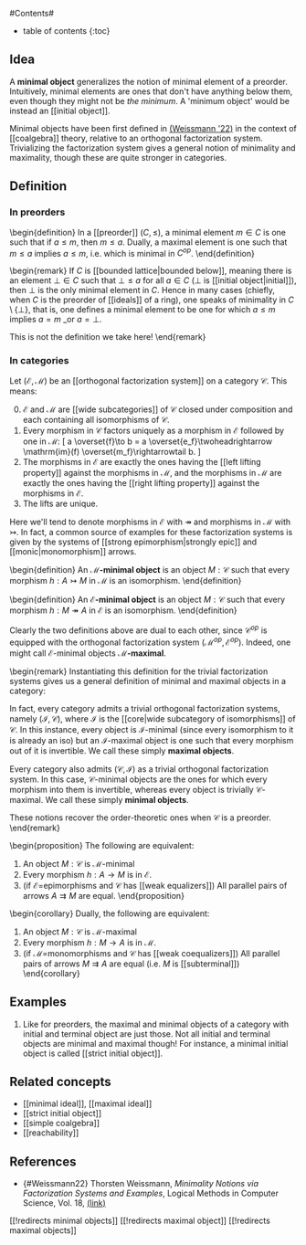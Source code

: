 
#Contents#
* table of contents
{:toc}

## Idea

A **minimal object** generalizes the notion of minimal element of a preorder. Intuitively, minimal elements are ones that don't have anything below them, even though they might not be _the minimum_. A 'minimum object' would be instead an [[initial object]].

Minimal objects have been first defined in [(Weissmann '22)](#Weissmann22) in the context of [[coalgebra]] theory, relative to an orthogonal factorization system. Trivializing the factorization system gives a general notion of minimality and maximality, though these are quite stronger in categories.

## Definition
### In preorders
\begin{definition}
In a [[preorder]] $(C, \leq)$, a minimal element $m \in C$ is one such that if $a \leq m$, then $m \leq a$. Dually, a maximal element is one such that $m \leq a$ implies $a \leq m$, i.e. which is minimal in $C^{op}$.
\end{definition}

\begin{remark}
If $C$ is [[bounded lattice|bounded below]], meaning there  is an element $\bot \in C$ such that $\bot \leq a$ for all $a \in C$ ($\bot$ is [[initial object|initial]]), then $\bot$ is the only minimal element in $C$.
Hence in many cases (chiefly, when $C$ is the preorder of [[ideals]] of a ring), one speaks of minimality in $C\setminus\{\bot\}$, that is, one defines a minimal element to be one for which $a \leq m$ implies $a=m$ _or $a=\bot$.

This is not the definition we take here!
\end{remark}

### In categories
Let $(\mathcal{E}, \mathcal{M})$ be an [[orthogonal factorization system]] on a category $\mathcal{C}$. This means:

0. $\mathcal{E}$ and $\mathcal{M}$ are [[wide subcategories]] of $\mathcal{C}$ closed under composition and each containing all isomorphisms of $\mathcal{C}$.
1. Every morphism in $\mathcal{C}$ factors uniquely as a morphism in $\mathcal{E}$ followed by one in $\mathcal{M}$:
\[
  a \overset{f}\to b = a \overset{e_f}\twoheadrightarrow \mathrm{im}(f) \overset{m_f}\rightarrowtail b.
\]
2. The morphisms in $\mathcal{E}$ are exactly the ones having the [[left lifting property]] against the morphisms in $\mathcal{M}$, and the morphisms in $\mathcal{M}$ are exactly the ones having the [[right lifting property]] against the morphisms in $\mathcal{E}$.
3. The lifts are unique.

Here we'll tend to denote morphisms in $\mathcal{E}$ with $\twoheadrightarrow$ and morphisms in $\mathcal{M}$ with $\rightarrowtail$. In fact, a common source of examples for these factorization systems is given by the systems of [[strong epimorphism|strongly epic]] and [[monic|monomorphism]] arrows.

\begin{definition}
An **$\mathcal{M}$-minimal object** is an object $M:\mathcal{C}$ such that every morphism $h : A \rightarrowtail M$ in $\mathcal{M}$ is an isomorphism.
\end{definition}

\begin{definition}
An **$\mathcal{E}$-minimal object** is an object $M:\mathcal{C}$ such that every morphism $h : M \twoheadrightarrow A$ in $\mathcal{E}$ is an isomorphism.
\end{definition}

Clearly the two definitions above are dual to each other, since $\mathcal{C}^{op}$ is equipped with the orthogonal factorization system $(\mathcal{M}^{op}, \mathcal{E}^{op})$. Indeed, one might call $\mathcal{E}$-minimal objects **$\mathcal{M}$-maximal**.

\begin{remark}
Instantiating this definition for the trivial factorization systems gives us a general definition of minimal and maximal objects in a category:

In fact, every category admits a trivial orthogonal factorization systems, namely $(\mathcal{I}, \mathcal{C})$, where $\mathcal{I}$ is the [[core|wide subcategory of isomorphisms]] of $\mathcal{C}$. In this instance, every object is $\mathcal{I}$-minimal (since every isomorphism to it is already an iso) but an $\mathcal{I}$-maximal object is one such that every morphism out of it is invertible.
We call these simply **maximal objects**.

Every category also admits $(\mathcal{C}, \mathcal{I})$ as a trivial orthogonal factorization system. In this case, $\mathcal{C}$-minimal objects are the ones for which every morphism into them is invertible, whereas every object is trivially $\mathcal{C}$-maximal. We call these simply **minimal objects**.

These notions recover the order-theoretic ones when $\mathcal{C}$ is a preorder.
\end{remark}

\begin{proposition}
The following are equivalent:
<!-- -->
1. An object $M : \mathcal{C}$ is $\mathcal{M}$-minimal
2. Every morphism $h:A \to M$ is in $\mathcal{E}$.
3. (if $\mathcal{E}$=epimorphisms and $\mathcal{C}$ has [[weak equalizers]]) All parallel pairs of arrows $A \rightrightarrows M$ are equal.
\end{proposition}

\begin{corollary}
Dually, the following are equivalent:
<!-- -->
1. An object $M : \mathcal{C}$ is $\mathcal{M}$-maximal
2. Every morphism $h:M \to A$ is in $\mathcal{M}$.
3. (if $\mathcal{M}$=monomorphisms and $\mathcal{C}$ has [[weak coequalizers]]) All parallel pairs of arrows $M \rightrightarrows A$ are equal (i.e. $M$ is [[subterminal]])
\end{corollary}

## Examples

1. Like for preorders, the maximal and minimal objects of a category with initial and terminal object are just those. Not all initial and terminal objects are minimal and maximal though! For instance, a minimal initial object is called [[strict initial object]].

## Related concepts

* [[minimal ideal]], [[maximal ideal]]
* [[strict initial object]]
* [[simple coalgebra]]
* [[reachability]]

## References

* {#Weissmann22} Thorsten Weissmann, _Minimality Notions via Factorization Systems and Examples_, Logical Methods in Computer Science, Vol. 18, [(link)](https://lmcs.episciences.org/9893)

[[!redirects minimal objects]]
[[!redirects maximal object]]
[[!redirects maximal objects]]